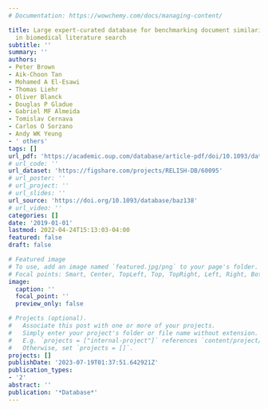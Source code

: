 ```yaml
---
# Documentation: https://wowchemy.com/docs/managing-content/

title: Large expert-curated database for benchmarking document similarity detection
  in biomedical literature search
subtitle: ''
summary: ''
authors:
- Peter Brown
- Aik-Choon Tan
- Mohamed A El-Esawi
- Thomas Liehr
- Oliver Blanck
- Douglas P Gladue
- Gabriel MF Almeida
- Tomislav Cernava
- Carlos O Sorzano
- Andy WK Yeung
- ' others'
tags: []
url_pdf: 'https://academic.oup.com/database/article-pdf/doi/10.1093/database/baz085/34908546/baz085.pdf'
# url_code: ''
url_dataset: 'https://figshare.com/projects/RELISH-DB/60095'
# url_poster: ''
# url_project: ''
# url_slides: ''
url_source: 'https://doi.org/10.1093/database/baz138'
# url_video: ''
categories: []
date: '2019-01-01'
lastmod: 2022-04-24T15:13:03-04:00
featured: false
draft: false

# Featured image
# To use, add an image named `featured.jpg/png` to your page's folder.
# Focal points: Smart, Center, TopLeft, Top, TopRight, Left, Right, BottomLeft, Bottom, BottomRight.
image:
  caption: ''
  focal_point: ''
  preview_only: false

# Projects (optional).
#   Associate this post with one or more of your projects.
#   Simply enter your project's folder or file name without extension.
#   E.g. `projects = ["internal-project"]` references `content/project/deep-learning/index.md`.
#   Otherwise, set `projects = []`.
projects: []
publishDate: '2023-07-19T01:37:51.642921Z'
publication_types:
- '2'
abstract: ''
publication: '*Database*'
---
```

